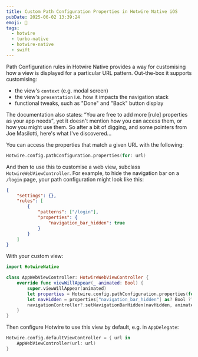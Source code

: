 ```yaml
---
title: Custom Path Configuration Properties in Hotwire Native iOS
pubDate: 2025-06-02 13:39:24
emoji: 📱
tags:
  - hotwire
  - turbo-native
  - hotwire-native
  - swift
---
```


Path Configuration rules in Hotwire Native provides a way for customising how a view is displayed for a particular URL pattern. Out-the-box it supports customising:

- the view's `context` (e.g. modal screen)
- the view's `presentation` i.e. how it impacts the navigation stack
- functional tweaks, such as "Done" and "Back" button display

The documentation also states: <q>You are free to add more [rule] properties as your app needs</q>, yet it doesn't mention how you can access them, or how you might use them. So after a bit of digging, and some pointers from Joe Masilotti, here's what I've discovered…

You can access the properties that match a given URL with the following:

```swift
Hotwire.config.pathConfiguration.properties(for: url)
```

And then to use this to customise a web view, subclass `HotwireWebViewController`. For example, to hide the navigation bar on a `/login` page, your path configuration might look like this:

```json
{
    "settings": {},
    "rules": [
        {
            "patterns": ["/login"],
            "properties": {
                "navigation_bar_hidden": true
            }
        }
    ]
}
```

With your custom view:

```swift
import HotwireNative

class AppWebViewController: HotwireWebViewController {
    override func viewWillAppear(_ animated: Bool) {
        super.viewWillAppear(animated)
        let properties = Hotwire.config.pathConfiguration.properties(for: currentVisitableURL)
        let navHidden = properties["navigation_bar_hidden"] as? Bool ?? false
        navigationController?.setNavigationBarHidden(navHidden, animated: false)
    }
}
```

Then configure Hotwire to use this view by default, e.g. in `AppDelegate`:

```swift
Hotwire.config.defaultViewController = { url in
    AppWebViewController(url: url)
}
```
